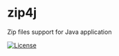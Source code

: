 # zip4j
Zip files support for Java application


[![License](https://img.shields.io/badge/License-Apache%202.0-blue.svg)](https://opensource.org/licenses/Apache-2.0)
